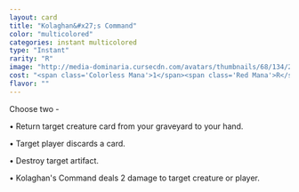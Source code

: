 ```yaml
---
layout: card
title: "Kolaghan&#x27;s Command"
color: "multicolored"
categories: instant multicolored
type: "Instant"
rarity: "R"
image: "http://media-dominaria.cursecdn.com/avatars/thumbnails/68/134/200/283/635614512459599213.png"
cost: "<span class='Colorless Mana'>1</span><span class='Red Mana'>R</span><span class='Black Mana'>B</span>"
flavor: ""
---
```


Choose two -

&bull; Return target creature card from your graveyard to your hand.

&bull; Target player discards a card.

&bull; Destroy target artifact.

&bull; Kolaghan's Command deals 2 damage to target creature or player.
